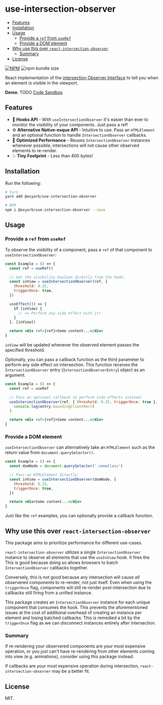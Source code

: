 # use-intersection-observer <!-- omit in toc -->

- [Features](#features)
- [Installation](#installation)
- [Usage](#usage)
  - [Provide a `ref` from `useRef`](#provide-a-ref-from-useref)
  - [Provide a DOM element](#provide-a-dom-element)
- [Why use this over `react-intersection-observer`](#why-use-this-over-react-intersection-observer)
  - [Summary](#summary)
- [License](#license)

[![NPM](https://img.shields.io/npm/v/@asyarb/use-intersection-observer.svg?&color=green)](https://www.npmjs.com/package/@asyarb/use-intersection-observer)
![npm bundle size](https://img.shields.io/bundlephobia/minzip/@asyarb/use-intersection-observer.svg?logoColor=brightgreen)

React implementation of the
[intersection Observer Interface](https://developer.mozilla.org/en-US/docs/Web/API/IntersectionObserver)
to tell you when an element is visible in the viewport.

**Demo**: TODO [Code Sandbox](https://codesandbox.io/)

## Features

- 🎣 **Hooks API** - With `useIntersectionObserver` it's easier than ever to
  monitor the visibility of your components. Just pass a ref!
- ⚙️ **Alternative Native-esque API** - Intuitive to use. Pass an `HTMLElement`
  and an optional function to handle `IntersectionObserver` callbacks.
- 💨 **Optimized Performance** - Reuses `IntersectionObserver` instances
  whenever possible, intersections will not cause other observed elements to
  re-render.
- 💥 **Tiny Footprint** - Less than 400 bytes!

## Installation

Run the following:

```bash
# Yarn
yarn add @asyarb/use-intersection-observer

# NPM
npm i @asyarb/use-intersection-observer --save
```

## Usage

### Provide a `ref` from `useRef`

To observe the visibility of a component, pass a `ref` of that component to
`useIntersectionObserver`:

```jsx
const Example = () => {
  const ref = useRef()

  // Get the visibility boolean directly from the hook:
  const inView = useIntersectionObserver(ref, {
    threshold: 0.25,
    triggerOnce: true,
  })

  useEffect(() => {
    if (inView) {
      // => Perform any side effect with it!
    }
  }, [inView])

  return <div ref={ref}>Some content...</div>
}
```

`inView` will be updated whenever the observed element passes the specified
threshold.

Optionally, you can pass a callback function as the third parameter to perform
any side effect on intersection. This function receives the
`IntersectionObserver` entry (`IntersectionObserverEntry`) object as an
argument.

```jsx
const Example = () => {
  const ref = useRef

  // Pass an optional callback to perform side effects instead:
  useIntersectionObserver(ref, { threshold: 0.25, triggerOnce: true }, entry =>
    console.log(entry.boundingClientRect)
  )

  return <div ref={ref}>Some content...</div>
}
```

### Provide a DOM element

`useIntersectionObserver` can alternatively take an `HTMLElement` such as the
return value from `document.querySelector()`.

```jsx
const Example = () => {
  const domNode = document.querySelector('.someClass')

  // Pass an HTMLElement directly:
  const inView = useIntersectionObserver(domNode, {
    threshold: 0.25,
    triggerOnce: true,
  })

  return <div>Some content...</div>
}
```

Just like the `ref` examples, you can optionally provide a callback function.

## Why use this over `react-intersection-observer`

This package aims to prioritize performance for different use-cases.

`react-intersection-observer` utilizes a single `IntersectionObserver` instance
to observe all elements that use the `useInView` hook. It fires the This is good
because doing so allows browsers to batch `IntersectionObserver` callbacks
together.

Conversely, this is not good because any intersection will cause _all_
observered components to re-render, not just itself. Even when using the
`triggerOnce` flag, components will still re-render post-intersection due to
callbacks still firing from a unified instance.

This package creates an `IntersectionObserver` instance for each unique
component that consumes the hook. This prevents the aforementioned issues at the
cost of additional overhead of creating an instance per element and losing
batched callbacks. This is remedied a bit by the `triggerOnce` flag as we can
disconnect instances entirely after intersection.

### Summary

If re-rendering your observered components are your most expensive operation, or
you just can't have re-rendering from other elements coming into view (e.g.
animations), consider using this package instead.

If callbacks are your most expensive operation during intersection,
`react-intersection-observer` may be a better fit.

## License

MIT.
